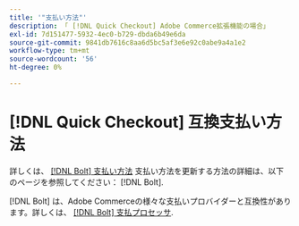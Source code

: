 ```yaml
---
title: '"支払い方法"'
description: 「 [!DNL Quick Checkout] Adobe Commerce拡張機能の場合」
exl-id: 7d151477-5932-4ec0-b729-dbda6b49e6da
source-git-commit: 9841db7616c8aa6d5bc5af3e6e92c0abe9a4a1e2
workflow-type: tm+mt
source-wordcount: '56'
ht-degree: 0%

---
```


# [!DNL Quick Checkout] 互換支払い方法

詳しくは、 [[!DNL Bolt] 支払い方法](https://help.bolt.com/shoppers/guides/checkout/update-payment-method) 支払い方法を更新する方法の詳細は、以下のページを参照してください： [!DNL Bolt].

[!DNL Bolt] は、Adobe Commerceの様々な支払いプロバイダーと互換性があります。詳しくは、 [[!DNL Bolt] 支払プロセッサ](https://help.bolt.com/merchants/guides/merchant-setup/checkout/processor-guides/).
